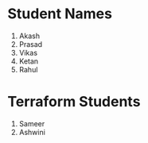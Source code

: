 # Student Names
1. Akash
2. Prasad
3. Vikas
4. Ketan
5. Rahul
# Terraform Students
1. Sameer
2. Ashwini
